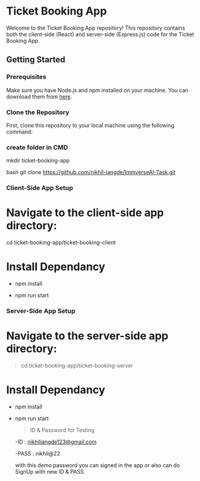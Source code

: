 # Ticket Booking App

Welcome to the Ticket Booking App repository! This repository contains both the client-side (React) and server-side (Express.js) code for the Ticket Booking App.

## Getting Started

### Prerequisites

Make sure you have Node.js and npm installed on your machine. You can download them from [here](https://nodejs.org/).

### Clone the Repository

First, clone this repository to your local machine using the following command:

### create folder in CMD

mkdir ticket-booking-app

bash
git clone https://github.com/nikhil-jangde/ImmverseAI-Task.git

### Client-Side App Setup

# Navigate to the client-side app directory:
cd ticket-booking-app/ticket-booking-client

# Install Dependancy
- npm install
  
- npm run start

### Server-Side App Setup

# Navigate to the server-side app directory:
> cd ticket-booking-app/ticket-booking-server

# Install Dependancy
- npm install
  
- npm run start

  >ID & Password for Testing
  
  -ID : nikhiljangde123@gmail.com
  
  -PASS : nikhil@22
  
  with this demo password you can signed in the app or also can do SignUp with new ID & PASS.
  
